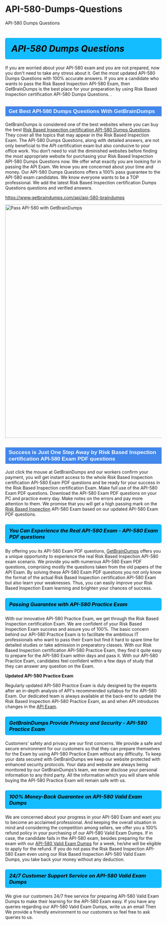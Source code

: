 # API-580-Dumps-Questions
API-580 Dumps Questions
<h1><strong><span style="display: block; color: #000000; background: #14BDFF; border: 0.5px solid #AED6F1; border-left: 3px solid #3498DB; padding: .6em; border-radius: 6px;">                     <em>API-580 <span class="exam_variation">Dumps Questions</span> </em>                </span></strong>            </h1>                        <p>If you are worried about your API-580 exam and you are not prepared, now you don't need to take any stress about it.             Get the most updated API-580 <span class="exam_variation">Dumps Questions</span> with 100% accurate answers. If you are a candidate who wants to pass the             Risk Based Inspection API-580 Exam, then GetBrainDumps is the best place for your preparation by using Risk Based Inspection certification API-580 <span class="exam_variation">Dumps Questions</span>. .</p>                        <h2 style="background: #4287ec; border: 1px solid #cccccc; padding: 5px 10px;">                <span style="color: #ffffff;">                    <span style="font-size: 11pt;">                        <span style="line-height: normal;">                            <span style="font-family: Calibri,sans-serif;">                                <strong>                                    <span style="font-size: 13.0pt;">Get Best API-580 <span class="exam_variation">Dumps Questions</span> With GetBrainDumps</span>                                </strong>                            </span>                        </span>                    </span>                </span>            </h2>                        <p>GetBrainDumps is considered one of the best websites where you can buy the best <a href="https://www.getbraindumps.com/api/risk-based-inspection-certification-braindumps.html">Risk Based Inspection certification API-580 <span class="exam_variation">Dumps Questions</span></a>.             They cover all the topics that may appear in the Risk Based Inspection Exam. The API-580 <span class="exam_variation">Dumps Questions</span>,             along with detailed answers, are not only beneficial to the API certification exam but also conducive to your office work.             You don’t need to visit the diminished websites before finding the most appropriate website for purchasing your             Risk Based Inspection API-580 <span class="exam_variation">Dumps Questions</span> now. We offer what exactly you are looking for in passing the API Exam.             We know you are concerned about your time and money. Our API-580 <span class="exam_variation">Dumps Questions</span> offers a 100% pass guarantee to the             API-580 exam candidates. We know everyone wants to be a TOP professional. We add the latest Risk Based Inspection certification <span class="exam_variation">Dumps Questions</span> questions and verified answers.</p>                        <p><a href="https://www.getbraindumps.com/api/api-580-braindumps">https://www.getbraindumps.com/api/api-580-braindumps</a></p>                        <p><a href="https://www.getbraindumps.com/"><img src="https://www.getbraindumps.com/images/get-updated-exam-questions-with-discount-getbraindumps.jpg" class="postImage" alt="Pass API-580 with GetBrainDumps" width="750"></a></p>                            <h2 style="background: #4287ec; border: 1px solid #cccccc; padding: 5px 10px;">                <span style="color: #ffffff;">                    <span style="font-size: 11pt;">                        <span style="line-height: normal;">                            <span style="font-family: Calibri,sans-serif;">                                <strong>                                    <span style="font-size: 13.0pt;">Success is Just One Step Away by Risk Based Inspection certification API-580 <span class="exam_variation2">Exam PDF questions</span></span>                                </strong>                            </span>                        </span>                    </span>                </span>            </h2>                        <p>Just click the mouse at GetBrainDumps and our workers confirm your payment, you will get instant access to the whole Risk Based Inspection certification API-580 <span class="exam_variation2">Exam PDF questions</span>             and be ready for your success in the Risk Based Inspection certification Exam. Make full use of the API-580 <span class="exam_variation2">Exam PDF questions</span>. Download the API-580 <span class="exam_variation2">Exam PDF questions</span> on your             PC and practice every day. Make notes on the errors and pay more attention to them. We promise that you will get a high passing mark on the             <a href="https://www.getbraindumps.com/api/api-580-braindumps">Risk Based Inspection</a> API-580 Exam based on our updated API-580 <span class="exam_variation2">Exam PDF questions</span>.</p>                        <h3>                <strong>                    <span style="display: block; color: #000000; background: #14BDFF; border: 0.5px solid #AED6F1; border-left: 3px solid #3498DB; padding: .6em; border-radius: 6px;">                        <em>You Can Experience the Real API-580 Exam - API-580 <span class="exam_variation2">Exam PDF questions</span></em>                    </span>                </strong>            </h3>                        <p>By offering you its API-580 <span class="exam_variation2">Exam PDF questions</span>, <a href="https://www.getbraindumps.com/">GetBrainDumps</a> offers you a unique opportunity to experience the real             Risk Based Inspection API-580 exam scenario. We provide you with numerous API-580 <span class="exam_variation2">Exam PDF questions</span>, comprising mostly             the questions taken from the old papers of the API Exam. By solving these API-580 <span class="exam_variation2">Exam PDF questions</span> you not only know the format of the actual             Risk Based Inspection certification API-580 Exam but also learn your weaknesses. Thus, you can easily improve your             Risk Based Inspection Exam learning and brighten your chances of success.</p>                        <h3>                <strong>                    <span style="display: block; color: #000000; background: #14BDFF; border: 0.5px solid #AED6F1; border-left: 3px solid #3498DB; padding: .6em; border-radius: 6px;">                        <em>Passing Guarantee with API-580 <span class="exam_variation3">Practice Exam</span></em>                    </span>                </strong>            </h3>                        <p>With our innovative API-580 <span class="exam_variation3">Practice Exam</span>, we get through the Risk Based Inspection certification Exam. We are confident of your Risk Based Inspection Exam             success and assure you of 100%. The basic concern behind our API-580 <span class="exam_variation3">Practice Exam</span> is to facilitate the ambitious IT professionals who want to pass their             Exam but find it hard to spare time for detailed studies or take admission in preparatory classes. With our Risk Based Inspection certification API-580 <span class="exam_variation3">Practice Exam</span>, they             find it quite easy to prepare for the API-580 Exam within days and pass it. With our API-580 <span class="exam_variation3">Practice Exam</span>, candidates feel confident within a few days of             study that they can answer any question on the Exam.</p>                        <p><strong>Updated API-580 <span class="exam_variation3">Practice Exam</span></strong></p>                        <p>Regularly updated API-580 <span class="exam_variation3">Practice Exam</span> is duly designed by the experts after an in-depth analysis of API's recommended syllabus for the API-580 Exam.             Our dedicated team is always available at the back-end to update the Risk Based Inspection API-580 <span class="exam_variation3">Practice Exam</span>,             as and when API introduces changes in the <a href="https://www.getbraindumps.com/api-braindumps.html">API Exam</a>.</p>                        <h3>                <strong>                    <span style="display: block; color: #000000; background: #14BDFF; border: 0.5px solid #AED6F1; border-left: 3px solid #3498DB; padding: .6em; border-radius: 6px;">                        <em>GetBrainDumps Provide Privacy and Security - API-580 <span class="exam_variation3">Practice Exam</span></em>                    </span>                </strong>            </h3>                        <p>Customers’ safety and privacy are our first concerns. We provide a safe and secure environment for our customers so that they can prepare themselves for the Exam by using             API-580 <span class="exam_variation3">Practice Exam</span> without any difficulty. To keep your data secured with GetBrainDumps we keep our website protected with enhanced security protocols. Your data and website             are always being monitored by our GetBrainDumps’s team, we never disclose your personal information to any third party. All the information which you will share while buying             the API-580 <span class="exam_variation3">Practice Exam</span> will remain safe with us.</p>                        <h3>                <strong>                    <span style="display: block; color: #000000; background: #14BDFF; border: 0.5px solid #AED6F1; border-left: 3px solid #3498DB; padding: .6em; border-radius: 6px;">                        <em>100% Money-Back Guarantee on API-580 <span class="exam_variation4">Valid Exam Dumps</span></em>                    </span>                </strong>            </h3>                        <p>We are concerned about your progress in your API-580 Exam and want you to become an acclaimed professional. And keeping the overall situation in mind and             considering the competition among sellers, we offer you a 100% refund policy in your purchasing of our API-580 <span class="exam_variation4">Valid Exam Dumps</span>. If in case, the candidate fails in the             API-580 exam, besides preparing for the exam with our <a href="https://www.getbraindumps.com/api/api-580-braindumps">API-580 <span class="exam_variation4">Valid Exam Dumps</span></a> for a week, he/she will be eligible to apply for the refund. If you do not pass the             Risk Based Inspection API-580 Exam even using our Risk Based Inspection API-580 <span class="exam_variation4">Valid Exam Dumps</span>, you             take back your money without any deduction.</p>                        <h3>                <strong>                    <span style="display: block; color: #000000; background: #14BDFF; border: 0.5px solid #AED6F1; border-left: 3px solid #3498DB; padding: .6em; border-radius: 6px;">                        <em>24/7 Customer Support Service on API-580 <span class="exam_variation4">Valid Exam Dumps</span></em>                    </span>                </strong>            </h3>                        <p>We give our customers 24/7 free service for preparing API-580 <span class="exam_variation4">Valid Exam Dumps</span> to make their learning for the API-580 Exam easy. If you have any queries regarding our             API-580 <span class="exam_variation4">Valid Exam Dumps</span>, write us an email Then We provide a friendly environment to our customers so feel free to ask queries to us.</p>                    
